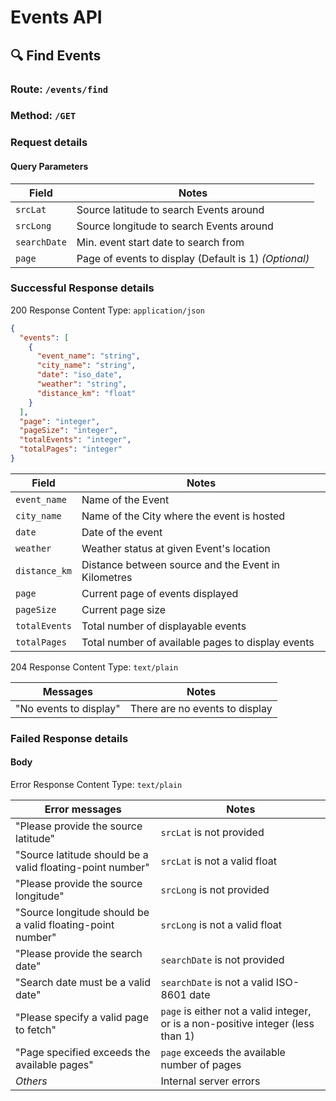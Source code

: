 # Events API

## 🔍 Find Events

### Route: `/events/find`

### Method: `/GET`

### Request details

#### Query Parameters

| Field        | Notes                                                 |
| ------------ | ----------------------------------------------------- |
| `srcLat`     | Source latitude to search Events around               |
| `srcLong`    | Source longitude to search Events around              |
| `searchDate` | Min. event start date to search from                  |
| `page`       | Page of events to display (Default is 1) _(Optional)_ |

### Successful Response details

200 Response Content Type: `application/json`

```json
{
  "events": [
    {
      "event_name": "string",
      "city_name": "string",
      "date": "iso_date",
      "weather": "string",
      "distance_km": "float"
    }
  ],
  "page": "integer",
  "pageSize": "integer",
  "totalEvents": "integer",
  "totalPages": "integer"
}
```

| Field         | Notes                                               |
| ------------- | --------------------------------------------------- |
| `event_name`  | Name of the Event                                   |
| `city_name`   | Name of the City where the event is hosted          |
| `date`        | Date of the event                                   |
| `weather`     | Weather status at given Event's location            |
| `distance_km` | Distance between source and the Event in Kilometres |
| `page`        | Current page of events displayed                    |
| `pageSize`    | Current page size                                   |
| `totalEvents` | Total number of displayable events                  |
| `totalPages`  | Total number of available pages to display events   |

204 Response Content Type: `text/plain`

| Messages               | Notes                          |
| ---------------------- | ------------------------------ |
| "No events to display" | There are no events to display |

### Failed Response details

#### Body

Error Response Content Type: `text/plain`

| Error messages                                             | Notes                                                                            |
| ---------------------------------------------------------- | -------------------------------------------------------------------------------- |
| "Please provide the source latitude"                       | `srcLat` is not provided                                                         |
| "Source latitude should be a valid floating-point number"  | `srcLat` is not a valid float                                                    |
| "Please provide the source longitude"                      | `srcLong` is not provided                                                        |
| "Source longitude should be a valid floating-point number" | `srcLong` is not a valid float                                                   |
| "Please provide the search date"                           | `searchDate` is not provided                                                     |
| "Search date must be a valid date"                         | `searchDate` is not a valid ISO-8601 date                                        |
| "Please specify a valid page to fetch"                     | `page` is either not a valid integer, or is a non-positive integer (less than 1) |
| "Page specified exceeds the available pages"               | `page` exceeds the available number of pages                                     |
| _Others_                                                   | Internal server errors                                                           |
